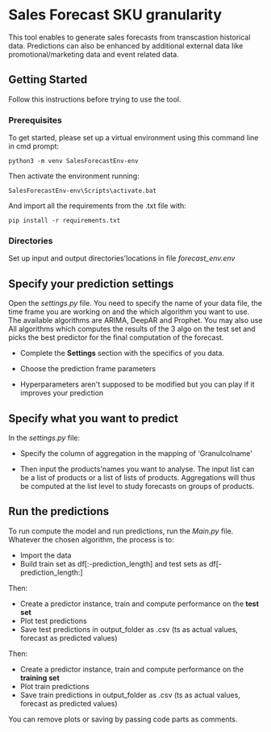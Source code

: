 # Sales Forecast SKU granularity

This tool enables to generate sales forecasts from transcastion historical data. Predictions can also be enhanced by additional external data like promotional/marketing data and event related data. 

## Getting Started

Follow this instructions before trying to use the tool.

### Prerequisites

To get started, please set up a virtual environment using this command line in cmd prompt:
```
python3 -m venv SalesForecastEnv-env
```

Then activate the environment running:
```
SalesForecastEnv-env\Scripts\activate.bat
```

And import all the requirements from the .txt file with:
```
pip install -r requirements.txt
```

### Directories

Set up input and output directories'locations in file *forecast_env.env*

## Specify your prediction settings

Open the *settings.py* file. You need to specify the name of your data file, the time frame you are working on and the which algorithm you want to use. 
The available algorithms are ARIMA, DeepAR and Prophet. You may also use All algorithms which computes the results of the 3 algo on the test set and picks the best predictor for the final computation of the forecast.

* Complete the **Settings** section with the specifics of you data.

* Choose the prediction frame parameters

* Hyperparameters aren't supposed to be modified but you can play if it improves your prediction

## Specify what you want to predict

In the *settings.py* file:
* Specify the column of aggregation in the mapping of 'Granulcolname'

* Then input the products'names you want to analyse. The input list can be a list of products or a list of lists of products. Aggregations will thus be computed at the list level to study forecasts on groups of products.


## Run the predictions

To run compute the model and run predictions, run the *Main.py* file. 
Whatever the chosen algorithm, the process is to:

* Import the data
* Build train set as df[:-prediction_length] and test sets as df[-prediction_length:]

Then:
* Create a predictor instance, train and compute performance on the **test set**
* Plot test predictions
* Save test predictions in output_folder as .csv (ts as actual values, forecast as predicted values)

Then:
* Create a predictor instance, train and compute performance on the **training set**
* Plot train predictions 
* Save train predictions in output_folder as .csv (ts as actual values, forecast as predicted values)

You can remove plots or saving by passing code parts as comments.

